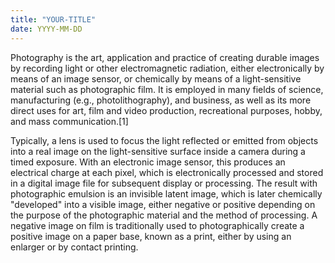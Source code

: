 ```yaml
---
title: "YOUR-TITLE"
date: YYYY-MM-DD
---
```


Photography is the art, application and practice of creating durable images by recording light or other electromagnetic radiation, either electronically by means of an image sensor, or chemically by means of a light-sensitive material such as photographic film. 
It is employed in many fields of science, manufacturing (e.g., photolithography), and business, as well as its more direct uses for art, film and video production, recreational purposes, hobby, and mass communication.[1]

Typically, a lens is used to focus the light reflected or emitted from objects into a real image on the light-sensitive surface inside a camera during a timed exposure. 
With an electronic image sensor, this produces an electrical charge at each pixel, which is electronically processed and stored in a digital image file for subsequent display or processing. 
The result with photographic emulsion is an invisible latent image, which is later chemically "developed" into a visible image, either negative or positive depending on the purpose of the photographic material and the method of processing. 
A negative image on film is traditionally used to photographically create a positive image on a paper base, known as a print, either by using an enlarger or by contact printing.
